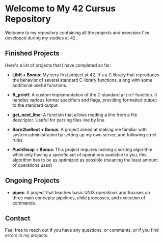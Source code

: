 # Welcome to My 42 Cursus Repository

Welcome to my repository containing all the projects and exercises I've developed during my studies at 42.

## Finished Projects

Here's a list of projects that I have completed so far:

- **Libft + Bonus**: My very first project at 42. It's a C library that reproduces the behavior of several standard C library functions, along with some additional useful functions.

- **ft_printf**: A custom implementation of the C standard `printf` function. It handles various format specifiers and flags, providing formatted output to the standard output.

- **get_next_line**: A function that allows reading a line from a file descriptor. Useful for parsing files line by line.

- **Born2beRoot + Bonus**: A project aimed at making me familiar with system administration by setting up my own server, and following strict rules.

- **PushSwap + Bonus**: This project requires making a sorting algorithm while only having a specific set of operations available to you, this algorithm has to be as optimized as possible (meaning the least amount of operations used)

## Ongoing Projects

- **pipex**: A project that teaches basic UNIX operations and focuses on three main concepts: pipelines, child processes, and execution of commands.

## Contact

Feel free to reach out if you have any questions, or comments, or if you find errors in my projects.

